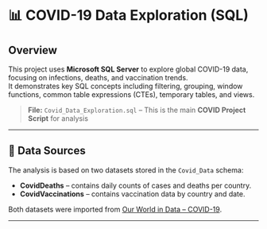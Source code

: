# 📊 COVID-19 Data Exploration (SQL)

## Overview  
This project uses **Microsoft SQL Server** to explore global COVID-19 data, focusing on infections, deaths, and vaccination trends.  
It demonstrates key SQL concepts including filtering, grouping, window functions, common table expressions (CTEs), temporary tables, and views.

> **File:** `Covid_Data_Exploration.sql` – This is the main **COVID Project Script** for analysis
---

## 🧾 Data Sources  
The analysis is based on two datasets stored in the `Covid_Data` schema:  

- **CovidDeaths** – contains daily counts of cases and deaths per country.  
- **CovidVaccinations** – contains vaccination data by country and date.  

Both datasets were imported from [Our World in Data – COVID-19](https://ourworldindata.org/coronavirus).

---
